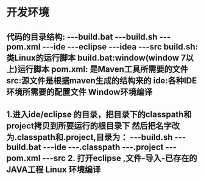 开发环境
====================
代码的目录结构:
    ---build.bat
    ---build.sh
    ---pom.xml
    ---ide
         ---eclipse
         ---idea
    ---src
build.sh:类Linux的运行脚本
build.bat:window(window 7以上)运行脚本
pom.xml: 是Maven工具所需要的文件
src:源文件是根据maven生成的结构来的
ide:各种IDE环境所需要的配置文件
Window环境编译
-------------------------
1.进入ide/eclipse 的目录，把目录下的classpath和project拷贝到所要运行的根目录下
然后把名字改为.classpath和.project,目录为：
       ---build.sh
       ---build.bat
       ---ide
       ---.classpath
       ---.project
       ---pom.xml
       ---src
2. 打开eclipse ,文件-导入-已存在的JAVA工程
Linux 环境编译
------------------------
